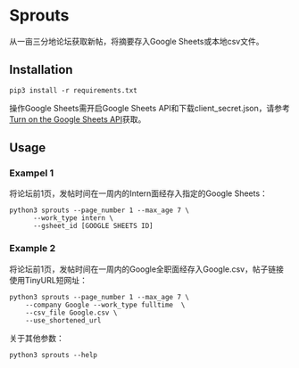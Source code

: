 # Sprouts

从一亩三分地论坛获取新帖，将摘要存入Google Sheets或本地csv文件。

## Installation
``` shell
pip3 install -r requirements.txt
```

操作Google Sheets需开启Google Sheets API和下载client_secret.json，请参考[Turn on the Google Sheets API](https://developers.google.com/sheets/api/quickstart/python)获取。

## Usage

### Exampel 1
将论坛前1页，发帖时间在一周内的Intern面经存入指定的Google Sheets：
``` shell
python3 sprouts --page_number 1 --max_age 7 \
      --work_type intern \
      --gsheet_id [GOOGLE SHEETS ID]
```

### Example 2
将论坛前1页，发帖时间在一周内的Google全职面经存入Google.csv，帖子链接使用TinyURL短网址：

``` shell
python3 sprouts --page_number 1 --max_age 7 \
    --company Google --work_type fulltime  \
    --csv_file Google.csv \
    --use_shortened_url
```

关于其他参数：
```
python3 sprouts --help
```
